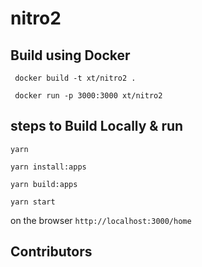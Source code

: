 # nitro2

## Build using Docker
` docker build -t xt/nitro2 .`

` docker run -p 3000:3000 xt/nitro2` 

## steps to Build Locally & run

`yarn`

`yarn install:apps`

`yarn build:apps`

`yarn start`

on the browser `http://localhost:3000/home`

## Contributors